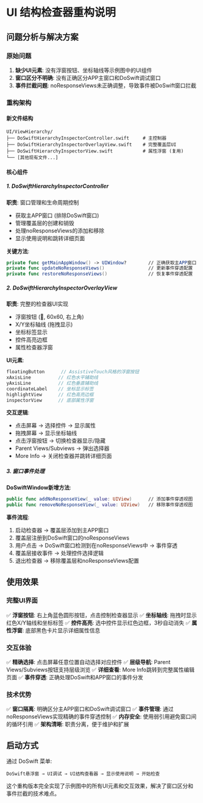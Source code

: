# UI 结构检查器重构说明

## 问题分析与解决方案

### 原始问题
1. **缺少UI元素**: 没有浮窗按钮、坐标轴线等示例图中的UI组件
2. **窗口区分不明确**: 没有正确区分APP主窗口和DoSwift调试窗口
3. **事件拦截问题**: noResponseViews未正确调整，导致事件被DoSwift窗口拦截

### 重构架构

#### 新文件结构
```
UI/ViewHierarchy/
├── DoSwiftHierarchyInspectorController.swift     # 主控制器
├── DoSwiftHierarchyInspectorOverlayView.swift    # 完整覆盖层UI
├── DoSwiftHierarchyInspectorView.swift           # 属性浮窗 (复用)
└── [其他现有文件...]
```

#### 核心组件

##### 1. DoSwiftHierarchyInspectorController
**职责**: 窗口管理和生命周期控制
- 获取主APP窗口 (排除DoSwift窗口)
- 管理覆盖层的创建和销毁
- 处理noResponseViews的添加和移除
- 显示使用说明和跳转详细页面

**关键方法**:
```swift
private func getMainAppWindow() -> UIWindow?        // 正确获取主APP窗口
private func updateNoResponseViews()                // 更新事件穿透配置
private func restoreNoResponseViews()               // 恢复事件穿透配置
```

##### 2. DoSwiftHierarchyInspectorOverlayView
**职责**: 完整的检查器UI实现
- 浮窗按钮 (🎯, 60x60, 右上角)
- X/Y坐标轴线 (拖拽显示)
- 坐标标签显示
- 控件高亮边框
- 属性检查器浮窗

**UI元素**:
```swift
floatingButton      // AssistiveTouch风格的浮窗按钮
xAxisLine          // 红色水平辅助线
yAxisLine          // 红色垂直辅助线
coordinateLabel    // 坐标显示标签
highlightView      // 红色高亮边框
inspectorView      // 底部属性浮窗
```

**交互逻辑**:
- 点击屏幕 → 选择控件 → 显示属性
- 拖拽屏幕 → 显示坐标轴线
- 点击浮窗按钮 → 切换检查器显示/隐藏
- Parent Views/Subviews → 弹出选择器
- More Info → 关闭检查器并跳转详细页面

##### 3. 窗口事件处理

**DoSwiftWindow新增方法**:
```swift
public func addNoResponseView(_ value: UIView)      // 添加事件穿透视图
public func removeNoResponseView(_ value: UIView)   // 移除事件穿透视图
```

**事件流程**:
1. 启动检查器 → 覆盖层添加到主APP窗口
2. 覆盖层注册到DoSwift窗口的noResponseViews
3. 用户点击 → DoSwift窗口检测到在noResponseViews中 → 事件穿透
4. 覆盖层接收事件 → 处理控件选择逻辑
5. 退出检查器 → 移除覆盖层和noResponseViews配置

## 使用效果

### 完整UI界面
✅ **浮窗按钮**: 右上角蓝色圆形按钮，点击控制检查器显示
✅ **坐标轴线**: 拖拽时显示红色X/Y轴线和坐标标签
✅ **控件高亮**: 选中控件显示红色边框，3秒自动消失
✅ **属性浮窗**: 底部黑色卡片显示详细属性信息

### 交互体验
✅ **精确选择**: 点击屏幕任意位置自动选择对应控件
✅ **层级导航**: Parent Views/Subviews按钮支持层级浏览
✅ **详细查看**: More Info跳转到完整属性编辑页面
✅ **事件穿透**: 正确处理DoSwift和APP窗口的事件分发

### 技术优势
✅ **窗口隔离**: 明确区分主APP窗口和DoSwift调试窗口
✅ **事件管理**: 通过noResponseViews实现精确的事件穿透控制
✅ **内存安全**: 使用弱引用避免窗口间的循环引用
✅ **架构清晰**: 职责分离，便于维护和扩展

## 启动方式

通过 DoSwift 菜单:
```
DoSwift悬浮窗 → UI调试 → UI结构查看器 → 显示使用说明 → 开始检查
```

这个重构版本完全实现了示例图中的所有UI元素和交互效果，解决了窗口区分和事件拦截的技术难点。